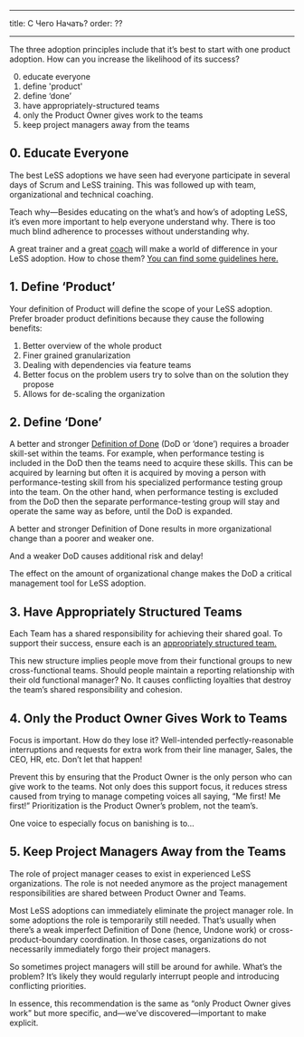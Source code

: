 ---
title: C Чего Начать?
order: ??
___

The three adoption principles include that it’s best to start with one product adoption. How can you increase the likelihood of its success?

0. educate everyone
1. define 'product'
2. define ‘done’
3. have appropriately-structured teams
4. only the Product Owner gives work to the teams
5. keep project managers away from the teams

## 0. Educate Everyone

The best LeSS adoptions we have seen had everyone participate in several days of Scrum and LeSS training. This was followed up with team, organizational and technical coaching.

Teach why—Besides educating on the what’s and how’s of adopting LeSS, it’s even more important to help everyone understand why. There is too much blind adherence to processes without understanding why.

A great trainer and a great [coach](coaching.html) will make a world of difference in your LeSS adoption. How to chose them? [You can find some guidelines here.](/coaching/guidelines-for-selecting-coach.html)

## 1. Define ‘Product’

Your definition of Product will define the scope of your LeSS adoption. Prefer broader product definitions because they cause the following benefits:

1. Better overview of the whole product
2. Finer grained granularization
3. Dealing with dependencies via feature teams
4. Better focus on the problem users try to solve than on the solution they propose
5. Allows for de-scaling the organization

## 2. Define ‘Done’

A better and stronger [Definition of Done](../framework/definition-of-done.html) (DoD or ‘done’) requires a broader skill-set within the teams. For example, when performance testing is included in the DoD then the teams need to acquire these skills. This can be acquired by learning but often it is acquired by moving a person with performance-testing skill from his specialized performance testing group into the team. On the other hand, when performance testing is excluded from the DoD then the separate performance-testing group will stay and operate the same way as before, until the DoD is expanded.

A better and stronger Definition of Done results in more organizational change than a poorer and weaker one.

And a weaker DoD causes additional risk and delay!

The effect on the amount of organizational change makes the DoD a critical management tool for LeSS adoption.

## 3. Have Appropriately Structured Teams

Each Team has a shared responsibility for achieving their shared goal. To support their success, ensure each is an [appropriately structured team.](../structure/teams.html)

This new structure implies people move from their functional groups to new cross-functional teams. Should people maintain a reporting relationship with their old functional manager? No. It causes conflicting loyalties that destroy the team’s shared responsibility and cohesion.


## 4. Only the Product Owner Gives Work to Teams

Focus is important. How do they lose it? Well-intended perfectly-reasonable interruptions and requests for extra work from their line manager, Sales, the CEO, HR, etc. Don’t let that happen!

Prevent this by ensuring that the Product Owner is the only person who can give work to the teams. Not only does this support focus, it reduces stress caused from trying to manage competing voices all saying, “Me first! Me first!” Prioritization is the Product Owner’s problem, not the team’s.

One voice to especially focus on banishing is to…

## 5. Keep Project Managers Away from the Teams

The role of project manager ceases to exist in experienced LeSS organizations. The role is not needed anymore as the project management responsibilities are shared between Product Owner and Teams.

Most LeSS adoptions can immediately eliminate the project manager role. In some adoptions the role is temporarily still needed. That’s usually when there’s a weak imperfect Definition of Done (hence, Undone work) or cross-product-boundary coordination. In those cases, organizations do not necessarily immediately forgo their project managers.

So sometimes project managers will still be around for awhile. What’s the problem? It’s likely they would regularly interrupt people and introducing conflicting priorities.

In essence, this recommendation is the same as “only Product Owner gives work” but more specific, and—we’ve discovered—important to make explicit.